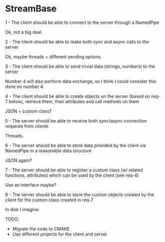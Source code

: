 # StreamBase

1 - The client should be able to connect to the server through a NamedPipe

Ok, not a big deal.

2 - The client should be able to make both sync and async calls to the server

Ok, maybe threads + different sending options.

3 - The client should be able to send trivial data (strings, numbers) to the server

Number 4 will also perform data exchange, so I think I could consider this done on number 4.

4 - The client should be able to create objects on the server (based on req-7 below), retrieve them, their attributes and call methods on them

JSON + custom class?

5 - The server should be able to receive both sync/async connection requests from clients

Threads.

6 - The server should be able to store data provided by the client via NamedPipe in a reasonable data structure

JSON again?

7 - The server should be able to register a custom class (w/ related functions, attributes) which can be used by the client (see req-4)

Use an interface maybe?

8 - The server should be able to store the custom objects created by the client for the custom class created in req-7

In disk I imagine.

TODO:

- Migrate the code to CMAKE
- Use different projects for the client and server